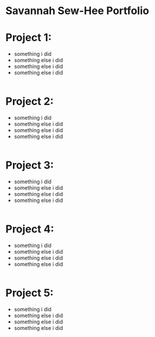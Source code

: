 # Savannah Sew-Hee Portfolio

# Project 1: 
- something i did
- something else i did 
- something else i did 
- something else i did 

![]()

# Project 2: 
- something i did
- something else i did 
- something else i did 
- something else i did 

![]()

# Project 3: 
- something i did
- something else i did 
- something else i did 
- something else i did 

![]()

# Project 4: 
- something i did
- something else i did 
- something else i did 
- something else i did 

![]()

# Project 5: 
- something i did
- something else i did 
- something else i did 
- something else i did 

![]()

